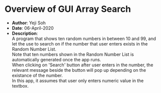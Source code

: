 # Overview of GUI Array Search
- __Author__: Yeji Soh
- __Date__: 06-April-2020
- __Description__:<br>
A program that shows ten random numbers in between 10 and 99, and let the use to search on if the number that user enters exists in the Random Number List.<br>
Note that ten numbers shown in the Random Number List is automatically generated once the app runs.<br>
When clicking on 'Search' button after user enters in the number, the relevant message beside the button will pop up depending on the existance of the number.<br>
In this app, it assumes that user only enters numeric value in the textbox.
